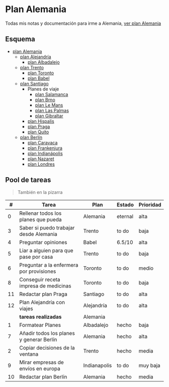 # Plan Alemania
Todas mis notas y documentación para irme a Alemania, [ver plan Alemania](Alemania.md)

## Esquema
- [plan Alemania](planes/Alemania.md)
  - [plan Alejandría](planes/Alejandría.md)
    - [plan Albadalejo](planes/Albadalejo.md)
  - [plan Trento](planes/Trento.md)
    - [plan Toronto](planes/Toronto.md)
    - [plan Babel](planes/Babel.md)
  - [plan Santiago](planes/Santiago.md)
    - Planes de viaje
      - [plan Salamanca](planes/Salamanca.md)
      - [plan Brno](planes/Brno.md)
      - [plan Le Mans](planes/Le%20Mans.md)
      - [plan Las Palmas](planes/Las%20Palmas.md)
      - [plan Gibraltar](planes/Gibraltar.md)
    - [plan Hispalis](planes/Hispalis.md)
    - [plan Praga](planes/Praga.md)
    - [plan Quito](planes/Quito.md)
  - [plan Berlín](planes/Berlin.md)
    - [plan Caravaca](planes/Caravaca.md)
    - [plan Frankenjura](planes/Frankenjuren.md)
    - [plan Indianápolis](planes/Indianapolis.md)
    - [plan Nazaret](planes/Nazaret.md)
    - [plan Londres](planes/Londres.md)

## Pool de tareas
> También en la pizarra

| #  | Tarea                                    | Plan         | Estado      | Prioridad |
|----|------------------------------------------|--------------|-------------|-----------|
|  0 | Rellenar todos los planes que pueda      | Alemania     | eternal     | alta      |
|  3 | Saber si puedo trabajar desde Alemania   | Trento       | to do       | baja      |
|  4 | Preguntar opiniones                      | Babel        | 6.5/10      | alta      |
|  5 | Liar a alguien para que pase por casa    | Trento       | to do       | baja      |
|  6 | Preguntar a la enfermera por provisiones | Toronto      | to do       | medio     |
|  8 | Conseguir receta impresa de medicinas    | Toronto      | to do       | baja      |
| 11 | Redactar plan Praga                      | Santiago     | to do       | alta      |
| 12 | Plan Alejandría con viajes               | Alejandría   | to do       | alta      |
|    | **tareas realizadas**                    | Alemania     |             |           |
|  1 | Formatear Planes                         | Albadalejo   | hecho       | baja      |
|  7 | Añadir todos los planes y generar Berlín | Alemania     | hecho       | alta      |
|  2 | Copiar decisiones de la ventana          | Trento       | hecho       | media     |
|  9 | Mirar empresas de envíos en europa       | Indianapolis | to do       | muy baja  |
| 10 | Redactar plan Berlín                     | Alemania     | hecho       | media     |